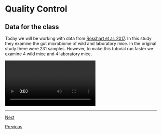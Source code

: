 # Quality Control

## Data for the class

Today we will be working with data from [Rosshart et al. 2017](https://www.sciencedirect.com/science/article/pii/S0092867417310656?via%3Dihub#mmc4). In this study they examine the gut microbiome of wild and laboratory mice. In the original study there were 231 samples. However, to make this tutorial run faster we examine 4 wild mice and 4 laboratory mice. 

![](./images/blink.mov)
___________________________________________________________________________________________________________________________________________________________

[Next](./AmpliconSeq4.md)

[Previous](./AmpliconSeq2.md)
